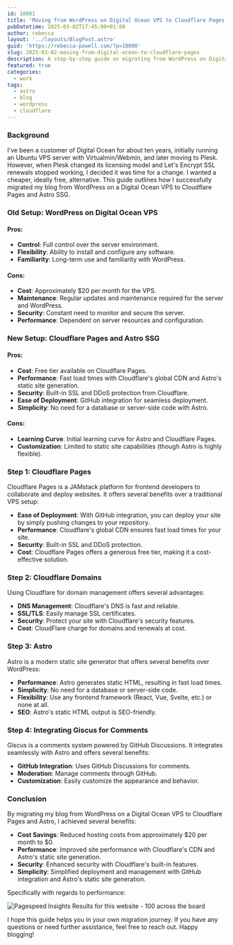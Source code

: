 ```yaml
---
id: 10001
title: 'Moving from WordPress on Digital Ocean VPS to Cloudflare Pages and Astro SSG'
pubDatetime: 2025-03-02T17:45:00+01:00
author: rebecca
layout: '../layouts/BlogPost.astro'
guid: 'https://rebecca-powell.com/?p=10000'
slug: 2025-03-02-moving-from-digital-ocean-to-cloudflare-pages
description: A step-by-step guide on migrating from WordPress on Digital Ocean VPS to Cloudflare Pages and Astro SSG, including integrating Giscus comments and other benefits.
featured: true
categories:
  - work
tags:
  - astro
  - blog
  - wordpress
  - cloudflare
---
```


### Background

I've been a customer of Digital Ocean for about ten years, initially running an Ubuntu VPS server with Virtualmin/Webmin, and later moving to Plesk. However, when Plesk changed its licensing model and Let's Encrypt SSL renewals stopped working, I decided it was time for a change. I wanted a cheaper, ideally free, alternative. This guide outlines how I successfully migrated my blog from WordPress on a Digital Ocean VPS to Cloudflare Pages and Astro SSG.

### Old Setup: WordPress on Digital Ocean VPS

#### Pros:
- **Control**: Full control over the server environment.
- **Flexibility**: Ability to install and configure any software.
- **Familiarity**: Long-term use and familiarity with WordPress.

#### Cons:
- **Cost**: Approximately $20 per month for the VPS.
- **Maintenance**: Regular updates and maintenance required for the server and WordPress.
- **Security**: Constant need to monitor and secure the server.
- **Performance**: Dependent on server resources and configuration.

### New Setup: Cloudflare Pages and Astro SSG

#### Pros:
- **Cost**: Free tier available on Cloudflare Pages.
- **Performance**: Fast load times with Cloudflare's global CDN and Astro's static site generation.
- **Security**: Built-in SSL and DDoS protection from Cloudflare.
- **Ease of Deployment**: GitHub integration for seamless deployment.
- **Simplicity**: No need for a database or server-side code with Astro.

#### Cons:
- **Learning Curve**: Initial learning curve for Astro and Cloudflare Pages.
- **Customization**: Limited to static site capabilities (though Astro is highly flexible).

### Step 1: Cloudflare Pages

Cloudflare Pages is a JAMstack platform for frontend developers to collaborate and deploy websites. It offers several benefits over a traditional VPS setup:

- **Ease of Deployment**: With GitHub integration, you can deploy your site by simply pushing changes to your repository.
- **Performance**: Cloudflare's global CDN ensures fast load times for your site.
- **Security**: Built-in SSL and DDoS protection.
- **Cost**: Cloudflare Pages offers a generous free tier, making it a cost-effective solution.

### Step 2: Cloudflare Domains

Using Cloudflare for domain management offers several advantages:

- **DNS Management**: Cloudflare's DNS is fast and reliable.
- **SSL/TLS**: Easily manage SSL certificates.
- **Security**: Protect your site with Cloudflare's security features.
- **Cost**: CloudFlare charge for domains and renewals at cost.

### Step 3: Astro

Astro is a modern static site generator that offers several benefits over WordPress:

- **Performance**: Astro generates static HTML, resulting in fast load times.
- **Simplicity**: No need for a database or server-side code.
- **Flexibility**: Use any frontend framework (React, Vue, Svelte, etc.) or none at all.
- **SEO**: Astro's static HTML output is SEO-friendly.

### Step 4: Integrating Giscus for Comments

Giscus is a comments system powered by GitHub Discussions. It integrates seamlessly with Astro and offers several benefits:

- **GitHub Integration**: Uses GitHub Discussions for comments.
- **Moderation**: Manage comments through GitHub.
- **Customization**: Easily customize the appearance and behavior.

### Conclusion

By migrating my blog from WordPress on a Digital Ocean VPS to Cloudflare Pages and Astro, I achieved several benefits:

- **Cost Savings**: Reduced hosting costs from approximately $20 per month to $0.
- **Performance**: Improved site performance with Cloudflare's CDN and Astro's static site generation.
- **Security**: Enhanced security with Cloudflare's built-in features.
- **Simplicity**: Simplified deployment and management with GitHub integration and Astro's static site generation.

Specifically with regards to performance:

![Pagespeed Insights Results for this website - 100 across the board](/assets/posts/pagespeed-insights-results.png)

I hope this guide helps you in your own migration journey. If you have any questions or need further assistance, feel free to reach out. Happy blogging!

